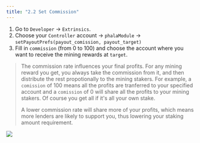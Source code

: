 ```yaml
---
title: "2.2 Set Commission"
---
```


1. Go to `Developer` -> `Extrinsics`.
2. Choose your `Controller` account -> `phalaModule` -> `setPayoutPrefs(payout_comission, payout_target)`
3. Fill in `commission` (from 0 to 100) and choose the account where you want to receive the mining rewards at `target`.

> The commission rate influences your final profits. For any mining reward you get, you always take the commission from it, and then distribute the rest propotionally to the mining stakers. For example, a `comission` of 100 means all the profits are tranferred to your specified account and a `comission` of 0 will share all the profits to your mining stakers. Of course you get all if it's all your own stake.
>
> A lower commission rate will share more of your profits, which means more lenders are likely to support you, thus lowering your staking amount requirement.

![](/images/docs/poc3-old/2.2.png)
